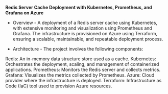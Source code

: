 <b> Redis Server Cache Deployment with Kubernetes, Prometheus, and Grafana on Azure </b>

- Overview -
A deployment of a Redis server cache using Kubernetes, with extensive monitoring and visualization using Prometheus and Grafana. The infrastructure is provisioned on Azure using Terraform, ensuring a scalable, maintainable, and repeatable deployment process.

- Architecture -
The project involves the following components:

Redis: An in-memory data structure store used as a cache.
Kubernetes: Orchestrates the deployment, scaling, and management of containerized applications.
Prometheus: Monitors the Redis server and collects metrics.
Grafana: Visualizes the metrics collected by Prometheus.
Azure: Cloud provider where the infrastructure is deployed.
Terraform: Infrastructure as Code (IaC) tool used to provision Azure resources.
